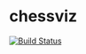 # chessviz
[![Build Status](https://travis-ci.org/AntonBayts/chessviz.svg?branch=master)](https://travis-ci.org/AntonBayts/chessviz)
